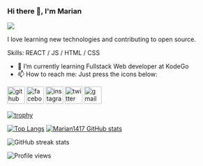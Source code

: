 ### Hi there 👋, I'm Marian
![](https://user-images.githubusercontent.com/126475937/231514175-7cc72d36-3f07-4154-93f6-57466a342e7f.png)

I love learning new technologies and contributing to open source.

Skills:  REACT / JS / HTML / CSS

- 🌱 I’m currently learning Fullstack Web developer at KodeGo 
- 📫 How to reach me: Just press the icons below: 


[<img src='https://cdn.jsdelivr.net/npm/simple-icons@3.0.1/icons/github.svg' alt='github' height='40'>](https://github.com/Marian1417)  [<img src='https://cdn.jsdelivr.net/npm/simple-icons@3.0.1/icons/facebook.svg' alt='facebook' height='40'>](https://www.facebook.com/candy.delacruz.908)  [<img src='https://cdn.jsdelivr.net/npm/simple-icons@3.0.1/icons/instagram.svg' alt='instagram' height='40'>](https://www.instagram.com/candymint0514/)  [<img src='https://cdn.jsdelivr.net/npm/simple-icons@3.0.1/icons/twitter.svg' alt='twitter' height='40'>](https://twitter.com/@candy_0814)  [<img src='https://cdn.jsdelivr.net/npm/simple-icons@3.0.1/icons/gmail.svg' alt='gmail' height='40'>](https://mail.google.com/mail/u/0/?tab=wm#inbox)  

[![trophy](https://github-profile-trophy.vercel.app/?username=Marian1417)](https://github.com/ryo-ma/github-profile-trophy)

[![Top Langs](https://github-readme-stats.vercel.app/api/top-langs/?username=Marian1417)](https://github.com/anuraghazra/github-readme-stats)
[![Marian1417 GitHub stats](https://github-readme-stats.vercel.app/api?username=Marian1417)](https://github.com/Marian1417/github-readme-stats)

![GitHub streak stats](https://streak-stats.demolab.com/?user=Marian1417)  

![Profile views](https://gpvc.arturio.dev/Marian1417)  
